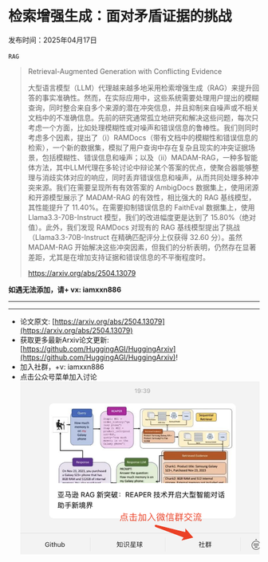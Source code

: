 # 检索增强生成：面对矛盾证据的挑战
发布时间：2025年04月17日

`RAG`
> Retrieval-Augmented Generation with Conflicting Evidence
>
> 大型语言模型（LLM）代理越来越多地采用检索增强生成（RAG）来提升回答的事实准确性。然而，在实际应用中，这些系统需要处理用户提出的模糊查询，同时整合来自多个来源的潜在冲突信息，并且抑制来自噪声或不相关文档中的不准确信息。先前的研究通常孤立地研究和解决这些问题，每次只考虑一个方面，比如处理模糊性或对噪声和错误信息的鲁棒性。我们则同时考虑多个因素，提出了（i）RAMDocs（带有文档中的模糊性和错误信息的检索），一个新的数据集，模拟了用户查询中存在复杂且现实的冲突证据场景，包括模糊性、错误信息和噪声；以及（ii）MADAM-RAG，一种多智能体方法，其中LLM代理在多轮讨论中辩论某个答案的优点，使聚合器能够整理与消歧实体对应的响应，同时丢弃错误信息和噪声，从而共同处理多种冲突来源。我们在需要呈现所有有效答案的 AmbigDocs 数据集上，使用闭源和开源模型展示了 MADAM-RAG 的有效性，相比强大的 RAG 基线模型，其性能提升了 11.40%。在需要抑制错误信息的 FaithEval 数据集上，使用 Llama3.3-70B-Instruct 模型，我们的改进幅度更是达到了 15.80%（绝对值）。此外，我们发现 RAMDocs 对现有的 RAG 基线模型提出了挑战（Llama3.3-70B-Instruct 在精确匹配评分上仅获得 32.60 分）。虽然 MADAM-RAG 开始解决这些冲突因素，但我们的分析表明，仍然存在显著差距，尤其是在增加支持证据和错误信息的不平衡程度时。
>
> https://arxiv.org/abs/2504.13079

**如遇无法添加，请+ vx: iamxxn886**
<hr />


<hr />

- 论文原文: [https://arxiv.org/abs/2504.13079](https://arxiv.org/abs/2504.13079)
- 获取更多最新Arxiv论文更新: [https://github.com/HuggingAGI/HuggingArxiv](https://github.com/HuggingAGI/HuggingArxiv)!
- 加入社群，+v: iamxxn886
- 点击公众号菜单加入讨论
![](https://raw.githubusercontent.com/HuggingAGI/wx_assets/main/2024/07/31/1722434818326-94339e92-22f1-4472-9d27-fed232f70b5d.jpeg)